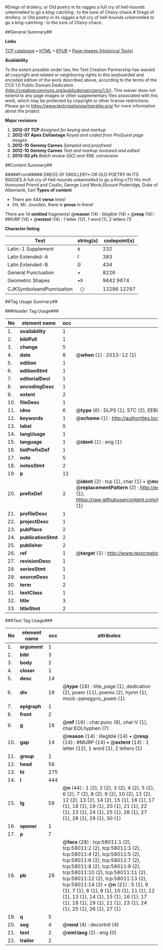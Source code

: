 #Dregs of drollery, or Old poetry in its ragges a full cry of hell-hounds unkennelled to go a king-catching : to the tune of Chevy-chace.#
Dregs of drollery, or Old poetry in its ragges a full cry of hell-hounds unkennelled to go a king-catching : to the tune of Chevy-chace.

##General Summary##

**Links**

[TCP catalogue](http://www.ota.ox.ac.uk/tcp/)  • 
[HTML](http://tei.it.ox.ac.uk/tcp/Texts-HTML/free/A36/A36534.html)  • 
[EPUB](http://tei.it.ox.ac.uk/tcp/Texts-EPUB/free/A36/A36534.epub) • 
[Page images (Historical Texts)](https://historicaltexts.jisc.ac.uk/eebo-12265125e)

**Availability**

To the extent possible under law, the Text Creation Partnership has waived all copyright and related or neighboring rights to this keyboarded and encoded edition of the work described above, according to the terms of the CC0 1.0 Public Domain Dedication (http://creativecommons.org/publicdomain/zero/1.0/). This waiver does not extend to any page images or other supplementary files associated with this work, which may be protected by copyright or other license restrictions. Please go to https://www.textcreationpartnership.org/ for more information about the project.

**Major revisions**

1. __2012-07__ __TCP__ *Assigned for keying and markup*
1. __2012-07__ __Apex CoVantage__ *Keyed and coded from ProQuest page images*
1. __2012-10__ __Geremy Carnes__ *Sampled and proofread*
1. __2012-10__ __Geremy Carnes__ *Text and markup reviewed and edited*
1. __2013-02__ __pfs__ *Batch review (QC) and XML conversion*

##Content Summary##

#####Front#####
 DREGS OF DROLLERY▪ OR OLD POETRY IN ITS RAGGES.A full cry of Hell-hounds unkennelled to go a King-cTO His moſt Honoured Friend and Couſin, George Lord Monk,Ʋicount Poderidge, Duke of Albemarle, Earl 
**Types of content**

  * There are 444 **verse** lines!
  * Oh, Mr. Jourdain, there is **prose** in there!

There are 14 **omitted** fragments! 
 @__reason__ (14) : illegible (14)  •  @__resp__ (14) : #MURP (14)  •  @__extent__ (14) : 1 letter (12), 1 word (1), 2 letters (1)

**Character listing**


|Text|string(s)|codepoint(s)|
|---|---|---|
|Latin-1 Supplement|è|232|
|Latin Extended-A|ſ|383|
|Latin Extended-B|Ʋ|434|
|General Punctuation|•|8226|
|Geometric Shapes|▪◊|9642 9674|
|CJKSymbolsandPunctuation|〈〉|12296 12297|

##Tag Usage Summary##

###Header Tag Usage###

|No|element name|occ|attributes|
|---|---|---|---|
|1.|__availability__|1||
|2.|__biblFull__|1||
|3.|__change__|5||
|4.|__date__|8| @__when__ (1) : 2013-12 (1)|
|5.|__edition__|1||
|6.|__editionStmt__|1||
|7.|__editorialDecl__|1||
|8.|__encodingDesc__|1||
|9.|__extent__|2||
|10.|__fileDesc__|1||
|11.|__idno__|6| @__type__ (6) : DLPS (1), STC (2), EEBO-CITATION (1), OCLC (1), VID (1)|
|12.|__keywords__|1| @__scheme__ (1) : http://authorities.loc.gov/ (1)|
|13.|__label__|5||
|14.|__langUsage__|1||
|15.|__language__|1| @__ident__ (1) : eng (1)|
|16.|__listPrefixDef__|1||
|17.|__note__|5||
|18.|__notesStmt__|2||
|19.|__p__|11||
|20.|__prefixDef__|2| @__ident__ (2) : tcp (1), char (1)  •  @__matchPattern__ (2) : ([0-9\-]+):([0-9IVX]+) (1), (.+) (1)  •  @__replacementPattern__ (2) : http://eebo.chadwyck.com/downloadtiff?vid=$1&page=$2 (1), https://raw.githubusercontent.com/textcreationpartnership/Texts/master/tcpchars.xml#$1 (1)|
|21.|__profileDesc__|1||
|22.|__projectDesc__|1||
|23.|__pubPlace__|2||
|24.|__publicationStmt__|2||
|25.|__publisher__|2||
|26.|__ref__|1| @__target__ (1) : http://www.textcreationpartnership.org/docs/. (1)|
|27.|__revisionDesc__|1||
|28.|__seriesStmt__|1||
|29.|__sourceDesc__|1||
|30.|__term__|2||
|31.|__textClass__|1||
|32.|__title__|3||
|33.|__titleStmt__|2||


###Text Tag Usage###

|No|element name|occ|attributes|
|---|---|---|---|
|1.|__argument__|1||
|2.|__bibl__|3||
|3.|__body__|2||
|4.|__closer__|1||
|5.|__desc__|14||
|6.|__div__|18| @__type__ (18) : title_page (1), dedication (2), poem (11), poems (2), hymn (1), mock-panegyric_poem (1)|
|7.|__epigraph__|1||
|8.|__front__|2||
|9.|__g__|16| @__ref__ (16) : char:punc (8), char:V (1), char:EOLhyphen (7)|
|10.|__gap__|14| @__reason__ (14) : illegible (14)  •  @__resp__ (14) : #MURP (14)  •  @__extent__ (14) : 1 letter (12), 1 word (1), 2 letters (1)|
|11.|__group__|1||
|12.|__head__|56||
|13.|__hi__|275||
|14.|__l__|444||
|15.|__lg__|58| @__n__ (44) : 1 (2), 2 (2), 3 (2), 4 (2), 5 (2), 6 (2), 7 (2), 8 (2), 9 (2), 10 (2), 11 (2), 12 (2), 13 (2), 14 (2), 15 (1), 16 (1), 17 (1), 18 (1), 19 (1), 20 (1), 21 (1), 22 (1), 23 (1), 24 (1), 25 (1), 26 (1), 27 (1), 28 (1), 29 (1), 30 (1)|
|16.|__opener__|1||
|17.|__p__|7||
|18.|__pb__|28| @__facs__ (28) : tcp:58011:1 (2), tcp:58011:2 (2), tcp:58011:3 (2), tcp:58011:4 (2), tcp:58011:5 (2), tcp:58011:6 (2), tcp:58011:7 (2), tcp:58011:8 (2), tcp:58011:9 (2), tcp:58011:10 (2), tcp:58011:11 (2), tcp:58011:12 (2), tcp:58011:13 (2), tcp:58011:14 (2)  •  @__n__ (21) : 5 (1), 6 (1), 7 (1), 8 (1), 9 (1), 10 (1), 11 (1), 12 (1), 13 (1), 14 (1), 15 (1), 16 (1), 17 (1), 18 (1), 19 (1), 21 (1), 23 (1), 24 (1), 25 (1), 26 (1), 27 (1)|
|19.|__q__|5||
|20.|__seg__|4| @__rend__ (4) : decorInit (4)|
|21.|__text__|2| @__xml:lang__ (2) : eng (0)|
|22.|__trailer__|2||
